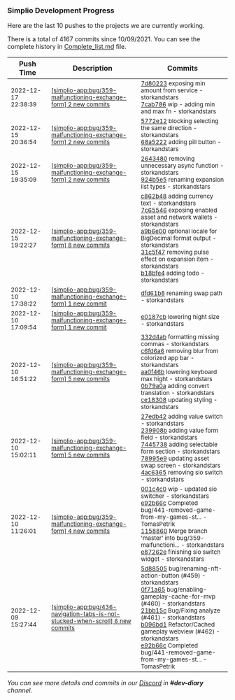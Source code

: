 
### Simplio Development Progress

Here are the last 10 pushes to the projects we are currently working.

There is a total of 4167 commits since 10/09/2021. You can see the complete history in
 [Complete_list.md](Complete_list.md) file.

| Push Time | Description | Commits |
| --- | --- | --- |
| <sub>2022-12-17 22:38:39</sub> | <sub>[[simplio-app:bug/359\-malfunctioning\-exchange\-form] 2 new commits](https://github.com/SimplioOfficial/simplio-app/compare/68a5222adfdb...7cab786556d9)</sub> | <sub>[7d80223](https://github.com/SimplioOfficial/simplio-app/commit/7d8022329961eb7326856017aee16fbcf8dafbdd) exposing min amount from service - storkandstars<br>[7cab786](https://github.com/SimplioOfficial/simplio-app/commit/7cab786556d9bfa24cff675eed7e799c4c21af7f) wip - adding min and max fn - storkandstars</sub> |
| <sub>2022-12-15 20:36:54</sub> | <sub>[[simplio-app:bug/359\-malfunctioning\-exchange\-form] 2 new commits](https://github.com/SimplioOfficial/simplio-app/compare/924b5e5fd5c5...68a5222adfdb)</sub> | <sub>[5772e12](https://github.com/SimplioOfficial/simplio-app/commit/5772e1204c39d710db6bbfae079035d005b797eb) blocking selecting the same direction - storkandstars<br>[68a5222](https://github.com/SimplioOfficial/simplio-app/commit/68a5222adfdb663ad304bae99bab529719a415a5) adding pill button - storkandstars</sub> |
| <sub>2022-12-15 19:35:09</sub> | <sub>[[simplio-app:bug/359\-malfunctioning\-exchange\-form] 2 new commits](https://github.com/SimplioOfficial/simplio-app/compare/369db3e5d22e...924b5e5fd5c5)</sub> | <sub>[2643480](https://github.com/SimplioOfficial/simplio-app/commit/2643480af1ee9b42fb521f36659104e7f3972057) removing unnecessary async function - storkandstars<br>[924b5e5](https://github.com/SimplioOfficial/simplio-app/commit/924b5e5fd5c5807249cf4c2de97a31864f20d487) renaming expansion list types - storkandstars</sub> |
| <sub>2022-12-15 19:22:27</sub> | <sub>[[simplio-app:bug/359\-malfunctioning\-exchange\-form] 8 new commits](https://github.com/SimplioOfficial/simplio-app/compare/dfd61b83fb91...369db3e5d22e)</sub> | <sub>[c862b48](https://github.com/SimplioOfficial/simplio-app/commit/c862b487975a3149b930299f8399ecce6690eb57) adding currency text - storkandstars<br>[7c65546](https://github.com/SimplioOfficial/simplio-app/commit/7c65546c55adc8e08ec2c9a6d9cb84eb01d4066c) exposing enabled asset and network wallets - storkandstars<br>[a9b6e00](https://github.com/SimplioOfficial/simplio-app/commit/a9b6e0042fa0519f959896728cb072d8d98a6587) optional locale for BigDecimal format output - storkandstars<br>[31c5f47](https://github.com/SimplioOfficial/simplio-app/commit/31c5f4766cb650333c5e1cf32cb92fc2c8d5a9c9) removing pulse effect on expansion item - storkandstars<br>[b18bfe4](https://github.com/SimplioOfficial/simplio-app/commit/b18bfe42e2f1f96d47daba41b6aab77d565c95bb) adding todo - storkandstars</sub> |
| <sub>2022-12-10 17:38:22</sub> | <sub>[[simplio-app:bug/359\-malfunctioning\-exchange\-form] 1 new commit](https://github.com/SimplioOfficial/simplio-app/commit/dfd61b83fb91b670c331d7db2ef28b8d5fd83f5b)</sub> | <sub>[dfd61b8](https://github.com/SimplioOfficial/simplio-app/commit/dfd61b83fb91b670c331d7db2ef28b8d5fd83f5b) renaming swap path - storkandstars</sub> |
| <sub>2022-12-10 17:09:54</sub> | <sub>[[simplio-app:bug/359\-malfunctioning\-exchange\-form] 1 new commit](https://github.com/SimplioOfficial/simplio-app/commit/e0187cb3dbcd30b36d5b99993b153e684fcc35d6)</sub> | <sub>[e0187cb](https://github.com/SimplioOfficial/simplio-app/commit/e0187cb3dbcd30b36d5b99993b153e684fcc35d6) lowering hight size - storkandstars</sub> |
| <sub>2022-12-10 16:51:22</sub> | <sub>[[simplio-app:bug/359\-malfunctioning\-exchange\-form] 5 new commits](https://github.com/SimplioOfficial/simplio-app/compare/4ac6365343e7...ce18308af730)</sub> | <sub>[332d4ab](https://github.com/SimplioOfficial/simplio-app/commit/332d4abea20c4c8f42c5390b7c32bf11470f9d1c) formatting missing commas - storkandstars<br>[c6fd6a6](https://github.com/SimplioOfficial/simplio-app/commit/c6fd6a6fcf2766410e0e3e0b62ec2956a6f122c6) removing blur from colorized app bar - storkandstars<br>[aa0f46b](https://github.com/SimplioOfficial/simplio-app/commit/aa0f46bbc3a074c205abfa497cacde882205ff65) lowering keyboard max hight - storkandstars<br>[0b79a0a](https://github.com/SimplioOfficial/simplio-app/commit/0b79a0ad9f870cbf42b2227cdbd3e7d3919e2f76) adding convert translation - storkandstars<br>[ce18308](https://github.com/SimplioOfficial/simplio-app/commit/ce18308af7307b0e5ae6c6f3e75f7a0d120c31bb) updating styling - storkandstars</sub> |
| <sub>2022-12-10 15:02:11</sub> | <sub>[[simplio-app:bug/359\-malfunctioning\-exchange\-form] 5 new commits](https://github.com/SimplioOfficial/simplio-app/compare/e87262e7aa59...4ac6365343e7)</sub> | <sub>[27edb42](https://github.com/SimplioOfficial/simplio-app/commit/27edb42d46f0ded84b05a03a3e9069bd8846296e) adding value switch - storkandstars<br>[239908b](https://github.com/SimplioOfficial/simplio-app/commit/239908bbc8c57503ff42f7ae46d53f57435edae0) adding value form field - storkandstars<br>[7445738](https://github.com/SimplioOfficial/simplio-app/commit/7445738f881465c1bf1cc1cb8aadddd975feeceb) adding selectable form section - storkandstars<br>[78995e9](https://github.com/SimplioOfficial/simplio-app/commit/78995e92acf988a453402c4331e8bcd99c931ee5) updating asset swap screen - storkandstars<br>[4ac6365](https://github.com/SimplioOfficial/simplio-app/commit/4ac6365343e77c6c05ecd291625ca31953e99af5) removing sio switch - storkandstars</sub> |
| <sub>2022-12-10 11:26:01</sub> | <sub>[[simplio-app:bug/359\-malfunctioning\-exchange\-form] 4 new commits](https://github.com/SimplioOfficial/simplio-app/compare/28de03ef254f...e87262e7aa59)</sub> | <sub>[001c4c0](https://github.com/SimplioOfficial/simplio-app/commit/001c4c07ebede9be664654c40a212cad37053fc6) wip - updated sio switcher - storkandstars<br>[e92b66c](https://github.com/SimplioOfficial/simplio-app/commit/e92b66cd6d9d6e144cb93b7d0bc9d868cf075dba) Completed bug/441-removed-game-from-my-games-st... - TomasPetrik<br>[1158860](https://github.com/SimplioOfficial/simplio-app/commit/11588605e9640a2fd4b408065a65e60c9f1975e8) Merge branch 'master' into bug/359-malfunctioni... - storkandstars<br>[e87262e](https://github.com/SimplioOfficial/simplio-app/commit/e87262e7aa594e3c2b790b647664a2465194c7f1) finishing sio switch widget - storkandstars</sub> |
| <sub>2022-12-09 15:27:44</sub> | <sub>[[simplio-app:bug/436\-navigation\-tabs\-is\-not\-stucked\-when\-scroll] 6 new commits](https://github.com/SimplioOfficial/simplio-app/compare/9bb2b4d0040e...4c421d23f975)</sub> | <sub>[5d88505](https://github.com/SimplioOfficial/simplio-app/commit/5d885050271b2ce77e4aaecac612a85e40f161f5) bug/renaming-nft-action-button (#459) - storkandstars<br>[0f71a65](https://github.com/SimplioOfficial/simplio-app/commit/0f71a65b0b2ce00160e88074bf0354516c3505f8) bug/enabling-gameplay-cache-for-mvp (#460) - storkandstars<br>[21bb15c](https://github.com/SimplioOfficial/simplio-app/commit/21bb15c84dfb364a8e22e32f89184ac67e0b78ed) Bug/Fixing analyze (#461) - storkandstars<br>[b096bd1](https://github.com/SimplioOfficial/simplio-app/commit/b096bd15697fd1d98da5f05dd9a25da0464dbfb9) Refactor/Cached gameplay webview (#462) - storkandstars<br>[e92b66c](https://github.com/SimplioOfficial/simplio-app/commit/e92b66cd6d9d6e144cb93b7d0bc9d868cf075dba) Completed bug/441-removed-game-from-my-games-st... - TomasPetrik</sub> |

_You can see more details and commits in our [Discord](https://discord.gg/aKhjuwZmdP) in **#dev-diary** channel._
